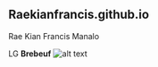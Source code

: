 ## Raekianfrancis.github.io
Rae Kian Francis Manalo

LG **Brebeuf**
![alt text](https://user-images.githubusercontent.com/122418817/212207114-027570af-9f94-4834-8836-98ddc9b1c466.png)
